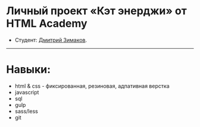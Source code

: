 # Личный проект «Кэт энерджи» от HTML Academy

* Студент: [Дмитрий Зимаков](https://htmlacademy.ru/profile/id849345).

---

# Навыки:

- html & css - фиксированная, резиновая, адпативная верстка
- javascript
- sql
- gulp
- sass/less
- git
